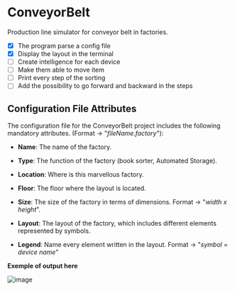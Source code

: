 # ConveyorBelt
Production line simulator for conveyor belt in factories.
- [x] The program parse a config file
- [x] Display the layout in the terminal
- [ ] Create intelligence for each device
- [ ] Make them able to move item
- [ ] Print every step of the sorting
- [ ] Add the possibility to go forward and backward in the steps
## Configuration File Attributes

The configuration file for the ConveyorBelt project includes the following mandatory attributes. (Format -> "*fileName.factory*"):

- **Name**: The name of the factory. 

- **Type**: The function of the factory (book sorter, Automated Storage).

- **Location**: Where is this marvellous factory.

- **Floor**: The floor where the layout is located.

- **Size**: The size of the factory in terms of dimensions. Format -> "*width x height*".

- **Layout**: The layout of the factory, which includes different elements represented by symbols.
- **Legend**: Name every element written in the layout. Format -> "*symbol = device name*"

**Exemple of output here**

![image](https://github.com/user-attachments/assets/b8ced641-bf4c-4530-bf48-15205285edb8)

